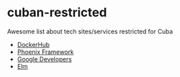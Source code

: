 # cuban-restricted
Awesome list about tech sites/services restricted for Cuba


* [DockerHub](https://hub.docker.com/)
* [Phoenix Framework](https://www.phoenixframework.org/)
* [Google Developers](https://developers.google.com/)
* [Elm](http://elm-lang.org)
